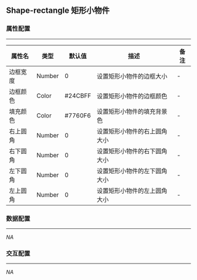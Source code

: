 ## Shape-rectangle 矩形小物件

### 属性配置
------
| 属性名 | 类型 | 默认值 | 描述 | 备注 |
| ------ | ------ | ------ | ------ | ------ |
| 边框宽度 | Number | 0 | 设置矩形小物件的边框大小 | - |
| 边框颜色 | Color | #24CBFF | 设置矩形小物件的边框颜色 | - |
| 填充颜色 | Color | #7760F6 | 设置矩形小物件的填充背景色 | - |
| 右上圆角 | Number | 0 | 设置矩形小物件的右上圆角大小 | - |
| 右下圆角 | Number | 0 | 设置矩形小物件的右下圆角大小 | - |
| 左下圆角 | Number | 0 | 设置矩形小物件的左下圆角大小 | - |
| 左上圆角 | Number | 0 | 设置矩形小物件的左上圆角大小 | - |

### 数据配置
------
*NA*

### 交互配置
-----
*NA*